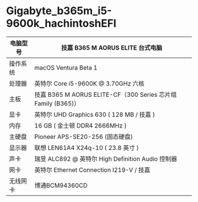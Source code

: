 # Gigabyte_b365m_i5-9600k_hachintoshEFI
| 电脑型号 | 技嘉 B365 M AORUS ELITE 台式电脑 |
| --- | --- |
| 操作系统 | macOS Ventura Beta 1 |
| 处理器 | 英特尔 Core i5-9600K @ 3.70GHz 六核 |
| 主板 | 技嘉 B365 M AORUS ELITE-CF（300 Series 芯片组 Family (B365)） |
| 显卡 | 英特尔 UHD Graphics 630 ( 128 MB / 技嘉 ) |
| 内存 | 16 GB ( 金士顿 DDR4 2666MHz ) |
| 主硬盘 | Pioneer APS-SE20-256 (固态硬盘) |
| 显示器 | 联想 LEN61A4 X24q-10 ( 23.8 英寸  ) |
| 声卡 | 瑞昱 ALC892 @ 英特尔 High Definition Audio 控制器 |
| 网卡 | 英特尔 Ethernet Connection  I219-V / 技嘉 |
| 无线网卡 | 博通BCM94360CD |
